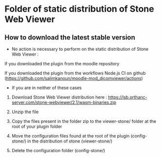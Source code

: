 # Folder of static distribution of Stone Web Viewer #

## How to download the latest stable version ##

- No action is necessary to perform on the static distribution of Stone Web Viewer :

If you downloaded the plugin from the moodle repository 

If you downloaded the plugin from the workflows Node.js CI on github (https://github.com/salimkanoun/moodle-mod_dicomviewer/actions)

- If you are in neither of these cases

1) Download Stone Web Viewer distribution here : https://lsb.orthanc-server.com/stone-webviewer/2.1/wasm-binaries.zip

2) Unzip the file

3) Copy the files present in the folder zip to the viewer-stone/ folder at the root of your plugin folder

4) Move the configuration files found at the root of the plugin (config-stone/) in the distribution of stone (viewer-stone/)

7) Delete the configuration folder (config-stone/)





